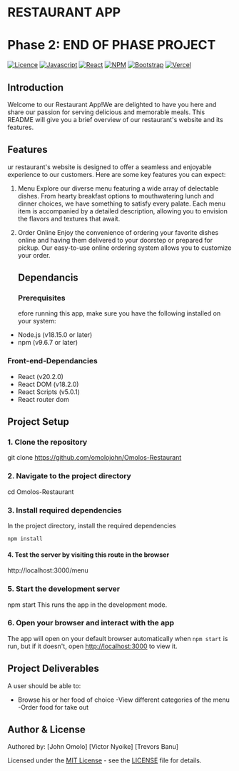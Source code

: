 # RESTAURANT APP
# Phase 2: END OF PHASE PROJECT

[![Licence](https://img.shields.io/github/license/Ileriayo/markdown-badges?style=for-the-badge)](./LICENSE)
[![Javascript](https://img.shields.io/badge/JavaScript-F7DF1E?style=for-the-badge&logo=javascript&logoColor=black)](https://www.javascript.com)
[![React](https://img.shields.io/badge/React-20232A?style=for-the-badge&logo=react&logoColor=61DAFB)](https://react.dev/)
[![NPM](https://img.shields.io/badge/NPM-%23CB3837.svg?style=for-the-badge&logo=npm&logoColor=white)](https://www.npmjs.com/)
[![Bootstrap](https://img.shields.io/badge/bootstrap-%23563D7C.svg?style=for-the-badge&logo=bootstrap&logoColor=white)](https://getbootstrap.com/)
[![Vercel](https://img.shields.io/badge/vercel-%23000000.svg?style=for-the-badge&logo=vercel&logoColor=white)](https://vercel.com/)

## Introduction 
Welcome to our Restaurant App!We are delighted to have you here and share our passion for serving delicious and memorable meals. This README will give you a brief overview of our restaurant's website and its features.
## Features 
ur restaurant's website is designed to offer a seamless and enjoyable experience to our customers. Here are some key features you can expect:

1. Menu
   Explore our diverse menu featuring a wide array of delectable dishes. From hearty breakfast options to mouthwatering lunch and dinner choices, we have something to satisfy every palate. Each menu item is accompanied by a detailed description, allowing you to envision the flavors and textures that await.

2. Order Online
   Enjoy the convenience of ordering your favorite dishes online and having them delivered to your doorstep or prepared for pickup. Our easy-to-use online ordering system allows you to customize your order.

   ## Dependancis
   ### Prerequisites

   efore running this app, make sure you have the following installed on your system:

- Node.js (v18.15.0 or later)
- npm (v9.6.7 or later)

### Front-end-Dependancies


- React (v20.2.0)
- React DOM (v18.2.0)
- React Scripts (v5.0.1)
- React router dom 

## Project Setup

### 1. Clone the repository
git  clone https://github.com/omolojohn/Omolos-Restaurant


### 2. Navigate to the project directory
cd Omolos-Restaurant


### 3. Install required dependencies

In the project directory, install the required dependencies

```
npm install
```

#### 4. Test the server by visiting this route in the browser
http://localhost:3000/menu


### 5. Start the development server
npm start
This runs the app in the development mode.

### 6. Open your browser and interact with the app

The app will open on your default browser automatically when `npm start` is run, but if it doesn't, open [http://localhost:3000](http://localhost:3000/menu) to view it.

## Project Deliverables

A user should be able to:

- Browse his or her food of choice
-View different categories of the menu 
-Order food for take out


## Author & License

Authored by:
[John Omolo] 
[Victor Nyoike]
[Trevors Banu]

Licensed under the [MIT License](LICENSE) - see the [LICENSE](LICENSE) file for details.